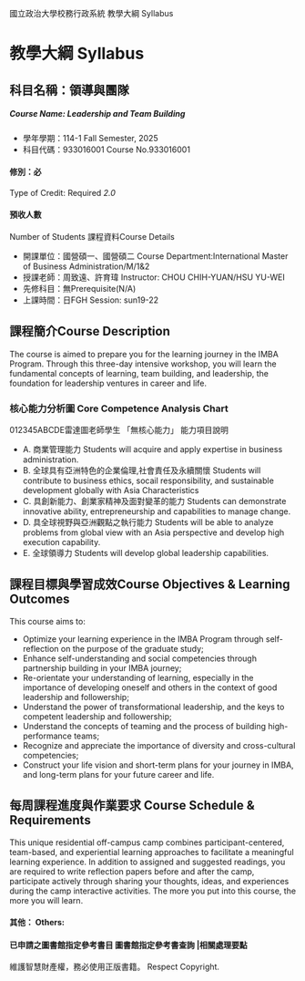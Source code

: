 國立政治大學校務行政系統 教學大綱 Syllabus
# 教學大綱 Syllabus
##  科目名稱：領導與團隊
#####  Course Name: Leadership and Team Building
  * 學年學期：114-1 Fall Semester, 2025 
  * 科目代碼：933016001 Course No.933016001
#### 修別：必
Type of Credit: Required 
_2.0_
#### 預收人數
Number of Students
課程資料Course Details
  * 開課單位：國營碩一、國營碩二 Course Department:International Master of Business Administration/M/1&2 
  * 授課老師：周致遠、許育瑋 Instructor: CHOU CHIH-YUAN/HSU YU-WEI 
  * 先修科目：無Prerequisite(N/A)
  * 上課時間：日FGH Session: sun19-22
##  課程簡介Course Description
The course is aimed to prepare you for the learning journey in the IMBA Program. Through this three-day intensive workshop, you will learn the fundamental concepts of learning, team building, and leadership, the foundation for leadership ventures in career and life. 
###  核心能力分析圖 Core Competence Analysis Chart
012345ABCDE雷達圖老師學生
「無核心能力」 
能力項目說明
  * A. 商業管理能力 Students will acquire and apply expertise in business administration.
  * B. 全球具有亞洲特色的企業倫理,社會責任及永續關懷 Students will contribute to business ethics, socail responsibility, and sustainable development globally with Asia Characteristics
  * C. 具創新能力、創業家精神及面對變革的能力 Students can demonstrate innovative ability, entrepreneurship and capabilities to manage change.
  * D. 具全球視野與亞洲觀點之執行能力 Students will be able to analyze problems from global view with an Asia perspective and develop high execution capability.
  * E. 全球領導力 Students will develop global leadership capabilities.
##  課程目標與學習成效Course Objectives & Learning Outcomes 
This course aims to:
  * Optimize your learning experience in the IMBA Program through self-reflection on the purpose of the graduate study;
  * Enhance self-understanding and social competencies through partnership building in your IMBA journey;
  * Re-orientate your understanding of learning, especially in the importance of developing oneself and others in the context of good leadership and followership;
  * Understand the power of transformational leadership, and the keys to competent leadership and followership;
  * Understand the concepts of teaming and the process of building high- performance teams;
  * Recognize and appreciate the importance of diversity and cross-cultural competencies;
  * Construct your life vision and short-term plans for your journey in IMBA, and long-term plans for your future career and life.
##  每周課程進度與作業要求 Course Schedule & Requirements
This unique residential off-campus camp combines participant-centered, team-based, and experiential learning approaches to facilitate a meaningful learning experience. In addition to assigned and suggested readings, you are required to write reflection papers before and after the camp, participate actively through sharing your thoughts, ideas, and experiences during the camp interactive activities. The more you put into this course, the more you will learn.
####  其他： Others:
####  已申請之圖書館指定參考書目  圖書館指定參考書查詢 |相關處理要點
維護智慧財產權，務必使用正版書籍。 Respect Copyright.